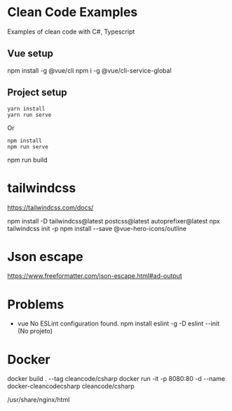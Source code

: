 # Clean Code Examples
Examples of clean code with C#, Typescript

## Vue setup
npm install -g @vue/cli
npm i -g @vue/cli-service-global

## Project setup
```
yarn install
yarn run serve
```
Or
```
npm install
npm run serve
```

npm run build

# tailwindcss
https://tailwindcss.com/docs/

npm install -D tailwindcss@latest postcss@latest autoprefixer@latest
npx tailwindcss init -p
npm install --save @vue-hero-icons/outline

# Json escape
https://www.freeformatter.com/json-escape.html#ad-output

# Problems
- vue No ESLint configuration found.
    npm install eslint -g -D
    eslint --init (No projeto)

# Docker 
docker build . --tag cleancode/csharp
docker run -it -p 8080:80 -d --name docker-cleancodecsharp cleancode/csharp


/usr/share/nginx/html

